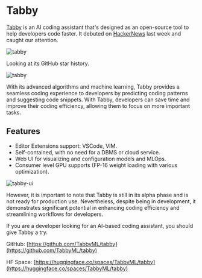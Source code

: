 # Tabby

[Tabby](http://github.com/TabbyML/tabby) is an AI coding assistant that's designed as an open-source tool to help developers code faster. It debuted on [HackerNews](https://news.ycombinator.com/item?id=35470915) last week and caught our attention.

![tabby](/blog/assets/tabby/hn.webp)

Looking at its GitHub star history.

![tabby](/blog/assets/tabby/tabby.webp)

With its advanced algorithms and machine learning, Tabby provides a seamless coding experience to developers by predicting coding patterns and suggesting code snippets. With Tabby, developers can save time and improve their coding efficiency, allowing them to focus on more important tasks.

## Features

-   Editor Extensions support: VSCode, VIM.
-   Self-contained, with no need for a DBMS or cloud service.
-   Web UI for visualizing and configuration models and MLOps.
-   Consumer level GPU supports (FP-16 weight loading with various optimization).

![tabby-ui](/blog/assets/tabby/tabby-ui.gif)

However, it is important to note that Tabby is still in its alpha phase and is not ready for production use. Nevertheless, despite being in development, it demonstrates significant potential in enhancing coding efficiency and streamlining workflows for developers.

If you are a developer looking for an AI-based coding assistant, you should give Tabby a try.

GitHub: [https://github.com/TabbyML/tabby](https://github.com/TabbyML/tabby)

HF Space: [https://huggingface.co/spaces/TabbyML/tabby](https://huggingface.co/spaces/TabbyML/tabby)
